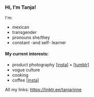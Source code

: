 ### Hi, I’m Tanja!

I'm:
- mexican
- transgender
- pronouns she/they
- constant -and self- learner

#### My current interests:

- product photography [[insta](https://www.instagram.com/tanjarinne)] • [[tumblr](https://tanjarinne.tumblr.com/)]
- vogue culture
- cooking
- coffee [[insta](https://www.instagram.com/stories/highlights/18302941831053546/)]

All my links: https://linktr.ee/tanjarinne
